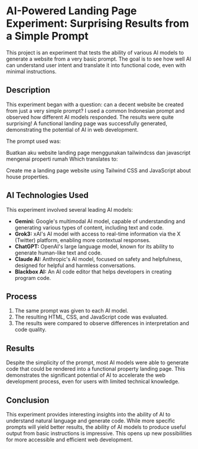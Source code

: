 # AI-Powered Landing Page Experiment: Surprising Results from a Simple Prompt

This project is an experiment that tests the ability of various AI models to generate a website from a very basic prompt. The goal is to see how well AI can understand user intent and translate it into functional code, even with minimal instructions.

## Description

This experiment began with a question: can a decent website be created from just a very simple prompt? I used a common Indonesian prompt and observed how different AI models responded. The results were quite surprising! A functional landing page was successfully generated, demonstrating the potential of AI in web development.

The prompt used was:

Buatkan aku website landing page menggunakan tailwindcss dan javascript mengenai properti rumah
Which translates to:

Create me a landing page website using Tailwind CSS and JavaScript about house properties.
## AI Technologies Used

This experiment involved several leading AI models:

* **Gemini:** Google's multimodal AI model, capable of understanding and generating various types of content, including text and code.
* **Grok3:** xAI's AI model with access to real-time information via the X (Twitter) platform, enabling more contextual responses.
* **ChatGPT:** OpenAI's large language model, known for its ability to generate human-like text and code.
* **Claude AI:** Anthropic's AI model, focused on safety and helpfulness, designed for helpful and harmless conversations.
* **Blackbox AI:** An AI code editor that helps developers in creating program code.

## Process

1.  The same prompt was given to each AI model.
2.  The resulting HTML, CSS, and JavaScript code was evaluated.
3.  The results were compared to observe differences in interpretation and code quality.

## Results

Despite the simplicity of the prompt, most AI models were able to generate code that could be rendered into a functional property landing page. This demonstrates the significant potential of AI to accelerate the web development process, even for users with limited technical knowledge.

## Conclusion

This experiment provides interesting insights into the ability of AI to understand natural language and generate code. While more specific prompts will yield better results, the ability of AI models to produce useful output from basic instructions is impressive. This opens up new possibilities for more accessible and efficient web development.
